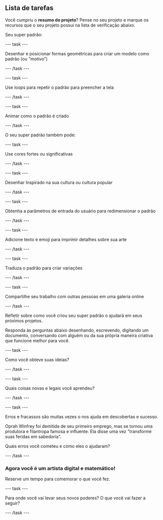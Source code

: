 ## Lista de tarefas

Você cumpriu o **resumo do projeto**? Pense no seu projeto e marque os recursos que o seu projeto possui na lista de verificação abaixo.

Seu super padrão:

--- task ---

Desenhar e posicionar formas geométricas para criar um modelo como padrão (ou "motivo")

--- /task ---

--- task ---

Use loops para repetir o padrão para preencher a tela

--- /task ---

--- task ---

Animar como o padrão é criado

--- /task ---

O seu super padrão também pode:

--- task ---

Use cores fortes ou significativas

--- /task ---

--- task ---

Desenhar Inspirado na sua cultura ou cultura popular

--- /task ---

--- task ---

Obtenha a parâmetros de entrada do usuário para redimensionar o padrão

--- /task ---

--- task ---

Adicione texto e emoji para imprimir detalhes sobre sua arte

--- /task ---

--- task ---

Traduza o padrão para criar variações

--- /task ---


--- task ---

Compartilhe seu trabalho com outras pessoas em uma galeria online

--- /task ---


Refletir sobre como você criou seu super padrão o ajudará em seus próximos projetos.

Responda às perguntas abaixo desenhando, escrevendo, digitando um documento, conversando com alguém ou da sua própria maneira criativa que funcione melhor para você.

--- task ---

Como você obteve suas ideias?

--- /task ---

--- task ---

Quais coisas novas e legais você aprendeu?

--- /task ---

--- task ---

Erros e fracassos são muitas vezes o nos ajuda em descobertas e sucesso.

Oprah Winfrey foi demitida de seu primeiro emprego, mas se tornou uma produtora e filantropa famosa e influente. Ela disse uma vez "transforme suas feridas em sabedoria".

Quais erros você cometeu e como eles o ajudaram?

--- /task ---

### Agora você é um artista digital e matemático!

Reserve um tempo para comemorar o que você fez.

--- task ---

Para onde você vai levar seus novos poderes? O que você vai fazer a seguir?

--- /task ---

